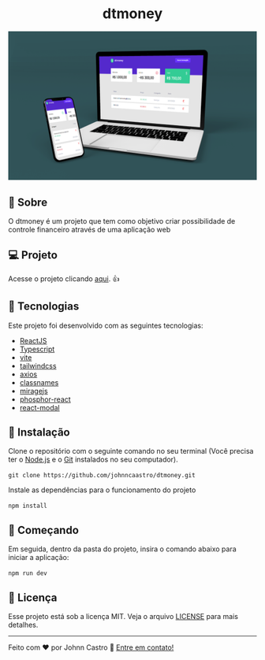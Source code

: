 <h1 align="center">
  dtmoney
</h1>

![dtmoney](https://github.com/johnncaastro/dtmoney/blob/main/.github/mockup%20dtmoney.png)

## :page_with_curl: Sobre

O dtmoney é um projeto que tem como objetivo criar possibilidade de controle financeiro através de uma aplicação web

## :computer: Projeto

Acesse o projeto clicando [aqui](https://github-users-ashen.vercel.app/). :+1:

## 🚀 Tecnologias

Este projeto foi desenvolvido com as seguintes tecnologias:

- [ReactJS](https://reactjs.org/)
- [Typescript](https://www.typescriptlang.org/)
- [vite](https://vitejs.dev/)
- [tailwindcss](https://tailwindcss.com/)
- [axios](https://axios-http.com/ptbr/)
- [classnames](https://www.npmjs.com/package/classnames)
- [miragejs](https://miragejs.com/)
- [phosphor-react](https://phosphoricons.com/)
- [react-modal](https://www.npmjs.com/package/react-modal)

## 👷 Instalação

Clone o repositório com o seguinte comando no seu terminal (Você precisa ter o [Node.js](https://nodejs.org/en/) e o [Git](https://git-scm.com/) instalados no seu computador).

```git clone https://github.com/johnncaastro/dtmoney.git```

Instale as dependências para o funcionamento do projeto

```npm install```

## 🏃 Começando

Em seguida, dentro da pasta do projeto, insira o comando abaixo para iniciar a aplicação:

```npm run dev```

## :memo: Licença

Esse projeto está sob a licença MIT. Veja o arquivo [LICENSE](https://github.com/johnncaastro/github-users/blob/main/LICENSE) para mais detalhes.

---

Feito com ♥ por Johnn Castro :wave: [Entre em contato!](https://www.linkedin.com/in/jonathan-castro-alves/)
